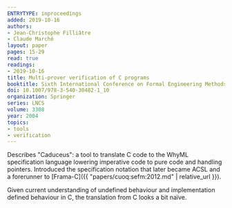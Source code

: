 ```yaml
---
ENTRYTYPE: inproceedings
added: 2019-10-16
authors:
- Jean-Christophe Filliâtre
- Claude Marché
layout: paper
pages: 15-29
read: true
readings:
- 2019-10-16
title: Multi-prover verification of C programs
booktitle: Sixth International Conference on Formal Engineering Methods
doi: 10.1007/978-3-540-30482-1_10
organization: Springer
series: LNCS
volume: 3308
year: 2004
topics:
- tools
- verification
---
```


Describes "Caduceus": a tool to translate C code to the WhyML specification
language lowering imperative code to pure code and handling pointers.
Introduced the specification notation that later became ACSL and a forerunner
to [Frama-C]({{ "papers/cuoq:sefm:2012.md" | relative_url }}).

Given current understanding of undefined behaviour and implementation defined behaviour in C, the translation from C looks a bit naïve.
